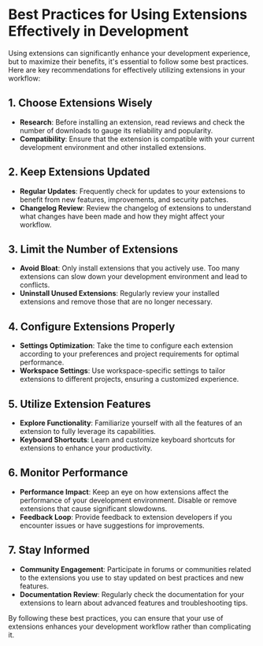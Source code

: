 # Best Practices for Using Extensions Effectively in Development

Using extensions can significantly enhance your development experience, but to maximize their benefits, it's essential to follow some best practices. Here are key recommendations for effectively utilizing extensions in your workflow:

## 1. Choose Extensions Wisely
- **Research**: Before installing an extension, read reviews and check the number of downloads to gauge its reliability and popularity.
- **Compatibility**: Ensure that the extension is compatible with your current development environment and other installed extensions.

## 2. Keep Extensions Updated
- **Regular Updates**: Frequently check for updates to your extensions to benefit from new features, improvements, and security patches.
- **Changelog Review**: Review the changelog of extensions to understand what changes have been made and how they might affect your workflow.

## 3. Limit the Number of Extensions
- **Avoid Bloat**: Only install extensions that you actively use. Too many extensions can slow down your development environment and lead to conflicts.
- **Uninstall Unused Extensions**: Regularly review your installed extensions and remove those that are no longer necessary.

## 4. Configure Extensions Properly
- **Settings Optimization**: Take the time to configure each extension according to your preferences and project requirements for optimal performance.
- **Workspace Settings**: Use workspace-specific settings to tailor extensions to different projects, ensuring a customized experience.

## 5. Utilize Extension Features
- **Explore Functionality**: Familiarize yourself with all the features of an extension to fully leverage its capabilities.
- **Keyboard Shortcuts**: Learn and customize keyboard shortcuts for extensions to enhance your productivity.

## 6. Monitor Performance
- **Performance Impact**: Keep an eye on how extensions affect the performance of your development environment. Disable or remove extensions that cause significant slowdowns.
- **Feedback Loop**: Provide feedback to extension developers if you encounter issues or have suggestions for improvements.

## 7. Stay Informed
- **Community Engagement**: Participate in forums or communities related to the extensions you use to stay updated on best practices and new features.
- **Documentation Review**: Regularly check the documentation for your extensions to learn about advanced features and troubleshooting tips.

By following these best practices, you can ensure that your use of extensions enhances your development workflow rather than complicating it.